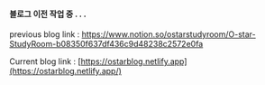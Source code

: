 #### 블로그 이전 작업 중 . . .



previous blog link : https://www.notion.so/ostarstudyroom/O-star-StudyRoom-b08350f637df436c9d48238c2572e0fa



Current blog link : [https://ostarblog.netlify.app](https://ostarblog.netlify.app/)

